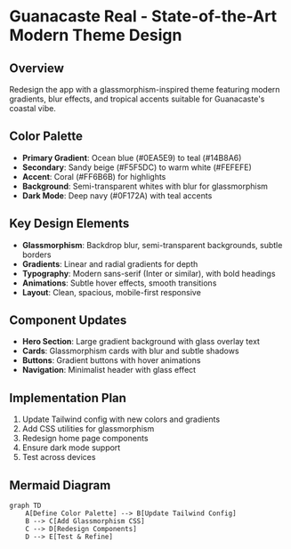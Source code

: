 # Guanacaste Real - State-of-the-Art Modern Theme Design

## Overview
Redesign the app with a glassmorphism-inspired theme featuring modern gradients, blur effects, and tropical accents suitable for Guanacaste's coastal vibe.

## Color Palette
- **Primary Gradient**: Ocean blue (#0EA5E9) to teal (#14B8A6)
- **Secondary**: Sandy beige (#F5F5DC) to warm white (#FEFEFE)
- **Accent**: Coral (#FF6B6B) for highlights
- **Background**: Semi-transparent whites with blur for glassmorphism
- **Dark Mode**: Deep navy (#0F172A) with teal accents

## Key Design Elements
- **Glassmorphism**: Backdrop blur, semi-transparent backgrounds, subtle borders
- **Gradients**: Linear and radial gradients for depth
- **Typography**: Modern sans-serif (Inter or similar), with bold headings
- **Animations**: Subtle hover effects, smooth transitions
- **Layout**: Clean, spacious, mobile-first responsive

## Component Updates
- **Hero Section**: Large gradient background with glass overlay text
- **Cards**: Glassmorphism cards with blur and subtle shadows
- **Buttons**: Gradient buttons with hover animations
- **Navigation**: Minimalist header with glass effect

## Implementation Plan
1. Update Tailwind config with new colors and gradients
2. Add CSS utilities for glassmorphism
3. Redesign home page components
4. Ensure dark mode support
5. Test across devices

## Mermaid Diagram
```mermaid
graph TD
    A[Define Color Palette] --> B[Update Tailwind Config]
    B --> C[Add Glassmorphism CSS]
    C --> D[Redesign Components]
    D --> E[Test & Refine]